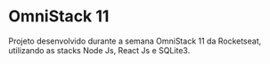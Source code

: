 <h1>OmniStack 11</h1>
<p>Projeto desenvolvido durante a semana OmniStack 11 da Rocketseat, utilizando as stacks Node Js, React Js  e SQLite3.</p>

